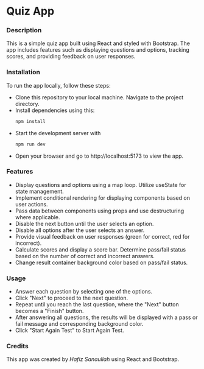 # Quiz App

### Description
This is a simple quiz app built using React and styled with Bootstrap. The app includes features such as displaying questions and options, tracking scores, and providing feedback on user responses.

### Installation

To run the app locally, follow these steps:

- Clone this repository to your local machine.
Navigate to the project directory.
- Install dependencies using this:
  ```bash
  npm install
  ```
- Start the development server with
  ``` bash
  npm run dev
  ```
- Open your browser and go to http://localhost:5173 to view the app.

### Features

- Display questions and options using a map loop.
Utilize useState for state management.
- Implement conditional rendering for displaying components based on user actions.
- Pass data between components using props and use destructuring where applicable.
- Disable the next button until the user selects an option.
- Disable all options after the user selects an answer.
- Provide visual feedback on user responses (green for correct, red for incorrect).
- Calculate scores and display a score bar.
Determine pass/fail status based on the number of correct and incorrect answers.
- Change result container background color based on pass/fail status.

### Usage

- Answer each question by selecting one of the options.
- Click "Next" to proceed to the next question.
- Repeat until you reach the last question, where the "Next" button becomes a "Finish" button.
- After answering all questions, the results will be displayed with a pass or fail message and corresponding background color.
- Click "Start Again Test" to Start Again Test.


### Credits

This app was created by *Hafiz Sanaullah* using React and Bootstrap.

